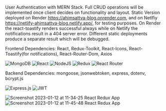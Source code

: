 User Authentication with MERN Stack.  Full CRUD operations will be implemented once client decides on functionality and layout.  Static Version deployed on Render https://ahimsattva-blog.onrender.com,  and on Netlfiy https://netlify-ahimsattva-blog.netlify.app/, for testing purposes.   On Render the react-toastify renders successful always while on Netlify the notifications result in a 404 server error. Different static deployments produce a separate result which will be debugged.  

Frontend Dependencies: React, Redux-Toolkit, React-Icons, React-Toastify(for notifications), React-Router-Dom, Axios

![MongoDB](https://img.shields.io/badge/MongoDB-%234ea94b.svg?style=for-the-badge&logo=mongodb&logoColor=white)
![React](https://img.shields.io/badge/react-%2320232a.svg?style=for-the-badge&logo=react&logoColor=%2361DAFB)
![NodeJS](https://img.shields.io/badge/node.js-6DA55F?style=for-the-badge&logo=node.js&logoColor=white)
![Redux](https://img.shields.io/badge/redux-%23593d88.svg?style=for-the-badge&logo=redux&logoColor=white)
![React Router](https://img.shields.io/badge/React_Router-CA4245?style=for-the-badge&logo=react-router&logoColor=white)

Backend Dependencies: mongoose, jsonwebtoken, express, dotenv, bcrypt.js

![Express.js](https://img.shields.io/badge/express.js-%23404d59.svg?style=for-the-badge&logo=express&logoColor=%2361DAFB)
![JWT](https://img.shields.io/badge/JWT-black?style=for-the-badge&logo=JSON%20web%20tokens)

![Screenshot 2023-01-12 at 11-34-25 React Redux App](https://user-images.githubusercontent.com/72115377/212150462-eefabde9-8d96-444f-9357-de371d061908.png)
![Screenshot 2023-01-12 at 11-45-48 React Redux App](https://user-images.githubusercontent.com/72115377/212152761-221371f3-9a95-4a37-8302-dbc39aaf1a2d.png)

